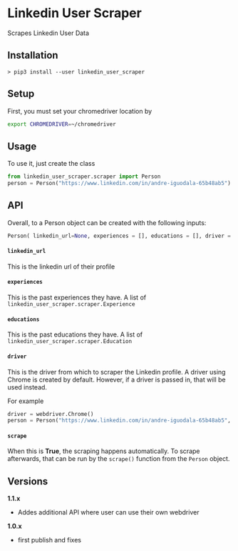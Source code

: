 # Linkedin User Scraper
Scrapes Linkedin User Data

## Installation
    > pip3 install --user linkedin_user_scraper

## Setup
First, you must set your chromedriver location by

```bash
export CHROMEDRIVER=~/chromedriver
```

## Usage
To use it, just create the class

```python
from linkedin_user_scraper.scraper import Person
person = Person("https://www.linkedin.com/in/andre-iguodala-65b48ab5")
```

## API
Overall, to a Person object can be created with the following inputs:

```python
Person( linkedin_url=None, experiences = [], educations = [], driver = None, scrape = True)
```
#### `linkedin_url`
This is the linkedin url of their profile

#### `experiences`
This is the past experiences they have. A list of `linkedin_user_scraper.scraper.Experience`

#### `educations`
This is the past educations they have. A list of `linkedin_user_scraper.scraper.Education`

#### `driver`
This is the driver from which to scraper the Linkedin profile. A driver using Chrome is created by default. However, if a driver is passed in, that will be used instead.

For example
```python
driver = webdriver.Chrome()
person = Person("https://www.linkedin.com/in/andre-iguodala-65b48ab5", driver = driver)
```

#### `scrape`
When this is **True**, the scraping happens automatically. To scrape afterwards, that can be run by the `scrape()` function from the `Person` object.
    
## Versions
**1.1.x**
* Addes additional API where user can use their own webdriver

**1.0.x**
* first publish and fixes


